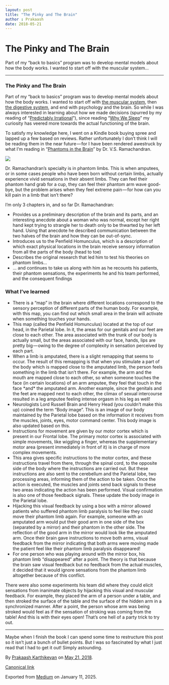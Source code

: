 ```yaml
---
layout: post
title: "The Pinky and The Brain"
author : Prakaash
date: 2018-05-21
---
```


# The Pinky and The Brain

Part of my “back to basics” program was to develop mental models about how the body works. I wanted to start off with the muscular system…

---

### The Pinky and The Brain

Part of my “back to basics” program was to develop mental models about how the body works. I wanted to start off with [the muscular system](https://medium.com/klein-bottle-shaped-rocks/we-are-what-we-eat-part-1-on-exercise-6dcbf3d6180f), then [the digestive system](https://medium.com/klein-bottle-shaped-rocks/notes-from-the-cheese-trap-b31101be0041), and end with psychology and the brain. So while I was always interested in learning about how we made decisions (spurred by my reading of “[Predictably Irrational](https://www.amazon.com/dp/B002C949KE/ref%3Ddp-kindle-redirect?_encoding=UTF8&btkr=1)”), since reading “[Why We Sleep](https://medium.com/klein-bottle-shaped-rocks/takeaways-from-why-we-sleep-d680d44ba07a)” my curiosity has veered more towards the actual functioning of the brain.

To satisfy my knowledge here, I went on a Kindle book buying spree and lapped up a few based on reviews. Rather unfortunately I don’t think I will be reading them in the near future — for I have been rendered awestruck by what I’m reading in “[Phantoms in the Brain](https://www.amazon.com/Phantoms-Brain-Probing-Mysteries-Human/dp/0688172172)” by Dr. V.S. Ramachandran.

![](https://cdn-images-1.medium.com/max/800/1*Tr75EJDjPk9bZ4hIdrEepA.jpeg)

Dr. Ramachandran’s specialty is in phantom limbs. This is when amputees, or in some cases people who have been born without certain limbs, actually experience vivid sensations in their absent limbs. They can feel their phantom hand grab for a cup, they can feel their phantom arm wave good-bye, but the problem arises when they feel extreme pain — for how can you kill pain in a limb that isn’t there?

I’m only 3 chapters in, and so far Dr. Ramachandran:

* Provides us a preliminary description of the brain and its parts, and an interesting anecdote about a woman who was normal, except her right hand kept trying to strangle her to death only to be thwarted by her left hand. Using that anecdote he described communication between the two halves of the brain and how they can be out-of-sync.
* Introduces us to the Penfield Homunculus, which is a description of which exact physical locations in the brain receive sensory information from all the parts of the body (head to toe)
* Describes the original research that led him to test his theories on phantom limbs…
* … and continues to take us along with him as he recounts his patients, their phantom sensations, the experiments he and his team performed, and the consequent findings

### What I’ve learned

* There is a “map” in the brain where different locations correspond to the sensory perception of different parts of the human body. For example, with this map, you can find out which small area in the brain will activate when something touches your hands.
* This map (called the Penfield Homunculus) located at the top of our head, in the Parietal lobe. In it, the areas for our genitals and our feet are close to each other. The area associated with the trunk of our body is actually small, but the areas associated with our face, hands, lips are pretty big — owing to the degree of complexity in sensation perceived by each part.
* When a limb is amputated, there is a slight remapping that seems to occur. The result of this remapping is that when you stimulate a part of the body which is mapped close to the amputated limb, the person feels something in the limb that isn’t there. For example, the arm and the mouth are mapped close to each other, so when someone touches the face (in certain locations) of an arm amputee, they feel that touch in the face \*and\* the amputated arm. Another example, since the genitals and the feet are mapped next to each other, the climax of sexual intercourse resulted in a leg amputee feeling intense orgasm in his leg as well!
* Neurologists Lord Russell Brain and Henry Head (you couldn’t make this up) coined the term “Body image”. This is an image of our body maintained by the Parietal lobe based on the information it receives from the muscles, joints, eyes, motor command center. This body image is also updated based on this.
* Instructions for movement are given by our motor cortex which is present in our Frontal lobe. The primary motor cortex is associated with simple movements, like wiggling a finger, whereas the supplementary motor area (present immediately in front of it) is in charge of more complex movements.
* This area gives specific instructions to the motor cortex, and these instructions travel from there, through the spinal cord, to the opposite side of the body where the instructions are carried out. But these instructions are also sent to the cerebellum and the Parietal lobe, two processing areas, informing them of the action to be taken. Once the action is executed, the muscles and joints send back signals to these two areas indicating the action has been performed. Visual confirmation is also one of those feedback signals. These update the body image in the Parietal lobe.
* Hijacking this visual feedback by using a box with a mirror allowed patients who suffered phantom limb paralysis to feel like they could move their phantom limb again. For example, someone with an amputated arm would put their good arm in one side of the box (separated by a mirror) and their phantom in the other side. The reflection of the good arm in the mirror would look like the amputated arm. Once their brain gave instructions to move both arms, visual feedback from the mirror indicating that both arms were moving made the patient feel like their phantom limb paralysis disappeared!
* For one person who was playing around with the mirror box, his phantom limb “disappeared” after a point. The theory is that because the brain saw visual feedback but no feedback from the actual muscles, it decided that it would ignore sensations from the phantom limb altogether because of this conflict.

There were also some experiments his team did where they could elicit sensations from inanimate objects by hijacking this visual and muscular feedback. For example, they placed the arm of a person under a table, and then stroked the surface of the table and the surface of the hidden arm in a synchronized manner. After a point, the person whose arm was being stroked would feel as if the sensation of stroking was coming from the table! And this is with their eyes open! That’s one hell of a party trick to try out.

---

Maybe when I finish the book I can spend some time to restructure this post so it isn’t just a bunch of bullet points. But I was so fascinated by what I just read that I had to get it out! Simply astounding.

By [Prakaash Karthikeyan](https://medium.com/%40prakaashkarthik) on [May 21, 2018](https://medium.com/p/6d0e5db521ad).

[Canonical link](https://medium.com/%40prakaashkarthik/the-pinky-and-the-brain-6d0e5db521ad)

Exported from [Medium](https://medium.com) on January 11, 2025.

